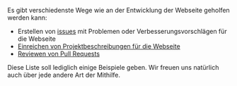 Es gibt verschiedenste Wege wie an der Entwicklung der Webseite geholfen werden kann:
 - Erstellen von [issues](https://github.com/ToolboxBodensee/toolbox-webseite/issues) mit Problemen oder Verbesserungsvorschlägen für die Webseite
 - [Einreichen von Projektbeschreibungen für die Webseite](https://github.com/ToolboxBodensee/toolbox-webseite/wiki/Contribution%3A-Projekte)
 - [Reviewen von Pull Requests](https://github.com/ToolboxBodensee/toolbox-webseite/wiki/Contribution%3A-Pull-Requests)

Diese Liste soll lediglich einige Beispiele geben. Wir freuen uns natürlich auch über jede andere Art der Mithilfe.